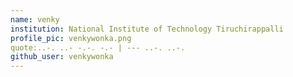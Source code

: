 ```yaml
---
name: venky
institution: National Institute of Technology Tiruchirappalli
profile_pic: venkywonka.png
quote:..-. ..- -.-. -.- | --- ..-. ..-.
github_user: venkywonka
---
```

